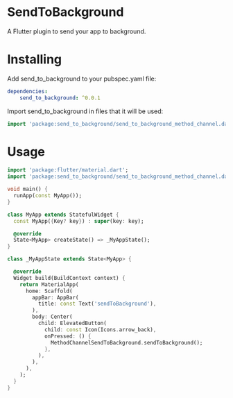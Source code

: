 # SendToBackground

A Flutter plugin to send your app to background.

# Installing
Add send_to_background to your pubspec.yaml file:

```yaml
dependencies:
    send_to_background: ^0.0.1
```
Import send_to_background in files that it will be used:

```dart
import 'package:send_to_background/send_to_background_method_channel.dart';
```

# Usage
```dart
import 'package:flutter/material.dart';
import 'package:send_to_background/send_to_background_method_channel.dart';

void main() {
  runApp(const MyApp());
}

class MyApp extends StatefulWidget {
  const MyApp({Key? key}) : super(key: key);

  @override
  State<MyApp> createState() => _MyAppState();
}

class _MyAppState extends State<MyApp> {

  @override
  Widget build(BuildContext context) {
    return MaterialApp(
      home: Scaffold(
        appBar: AppBar(
          title: const Text('sendToBackground'),
        ),
        body: Center(
          child: ElevatedButton(
            child: const Icon(Icons.arrow_back),
            onPressed: () {
              MethodChannelSendToBackground.sendToBackground();
            },
          ),
        ),
      ),
    );
  }
}
```